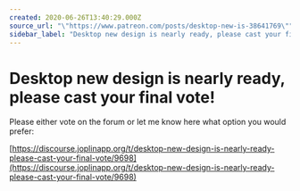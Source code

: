 ```yaml
---
created: 2020-06-26T13:40:29.000Z
source_url: "\"https://www.patreon.com/posts/desktop-new-is-38641769\""
sidebar_label: "Desktop new design is nearly ready, please cast your final vote!"
---
```


# Desktop new design is nearly ready, please cast your final vote!

Please either vote on the forum or let me know here what option you would prefer:

[https://discourse.joplinapp.org/t/desktop-new-design-is-nearly-ready-please-cast-your-final-vote/9698](https://discourse.joplinapp.org/t/desktop-new-design-is-nearly-ready-please-cast-your-final-vote/9698)